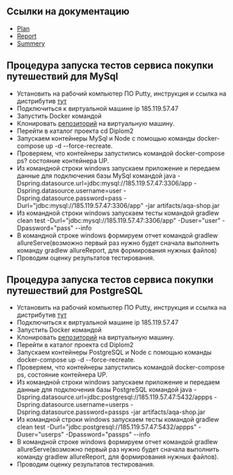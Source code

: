 ## Ссылки на документацию

* [Plan](https://github.com/Chikhareva/Diplom2/blob/master/DiplomDocs/Plan.md)
* [Report](https://github.com/Chikhareva/Diplom2/blob/master/DiplomDocs/Report.md)
* [Summery](https://github.com/Chikhareva/Diplom2/blob/master/DiplomDocs/Summery.md)

## Процедура запуска тестов сервиса покупки путешествий для MySql
* Установить на рабочий компьютер ПО Putty, инструкция и ссылка на дистрибутив [тут](https://github.com/netology-code/aqa-homeworks/blob/master/docker/timeweb-instruction.md)
* Подключиться к виртуальной машине ip 185.119.57.47
* Запустить Docker командой 
* Клонировать [репозиторий](https://github.com/Chikhareva/Diplom2) на виртуальную машину.
* Перейти в каталог проекта cd Diplom2
* Запускаем контейнеры MySql и Node c помощью команды docker-compose up -d --force-recreate.
* Проверяем, что контейнеры запустились командой docker-compose ps? состояние контейнера UP.
* Из командной строки windows запускаем приложение и передаем данные для подключения базы MySql командой java -Dspring.datasource.url=jdbc:mysql://185.119.57.47:3306/app -Dspring.datasource.username=user -Dspring.datasource.password=pass -Durl="jdbc:mysql://185.119.57.47:3306/app" -jar artifacts/aqa-shop.jar
* Из командной строки windows запускаем тесты командой gradlew clean test -Durl="jdbc:mysql://185.119.57.47:3306/app" -Duser="user" -Dpassword="pass" --info
* В командной строке windows формируем отчет командой gradlew allureServe(возможно первый раз нужно будет сначала выполнить команду gradlew allureReport, для формирования нужных файлов)
* Проводим оценку результатов тестирования.

## Процедура запуска тестов сервиса покупки путешествий для PostgreSQL
* Установить на рабочий компьютер ПО Putty, инструкция и ссылка на дистрибутив [тут](https://github.com/netology-code/aqa-homeworks/blob/master/docker/timeweb-instruction.md)
* Подключиться к виртуальной машине ip 185.119.57.47
* Запустить Docker командой 
* Клонировать [репозиторий](https://github.com/Chikhareva/Diplom2) на виртуальную машину.
* Перейти в каталог проекта cd Diplom2
* Запускаем контейнеры PostgreSQL и Node c помощью команды docker-compose up -d --force-recreate.
* Проверяем, что контейнеры запустились командой docker-compose ps, состояние контейнера UP.
* Из командной строки windows запускаем приложение и передаем данные для подключения базы PostgreSQL командой java -Dspring.datasource.url=jdbc:postgresql://185.119.57.47:5432/appps -Dspring.datasource.username=userps -Dspring.datasource.password=passps -jar artifacts/aqa-shop.jar
* Из командной строки windows запускаем тесты командой gradlew clean test -Durl="jdbc:postgresql://185.119.57.47:5432/appps" -Duser="userps" -Dpassword="passps" --info
* В командной строке windows формируем отчет командой gradlew allureServe(возможно первый раз нужно будет сначала выполнить команду gradlew allureReport, для формирования нужных файлов).
* Проводим оценку результатов тестирования.
